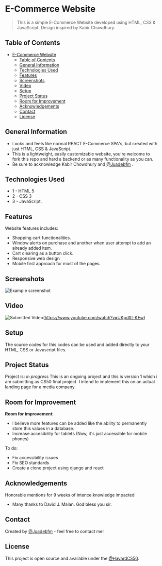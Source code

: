 # E-Commerce Website
> This is a simple E-Commerce Website developed using HTML, CSS & JavaScript. Design inspired by Kabir Chowdhury.
> 
## Table of Contents
- [E-Commerce Website](#e-commerce-website)
  - [Table of Contents](#table-of-contents)
  - [General Information](#general-information)
  - [Technologies Used](#technologies-used)
  - [Features](#features)
  - [Screenshots](#screenshots)
  - [Video](#video)
  - [Setup](#setup)
  - [Project Status](#project-status)
  - [Room for Improvement](#room-for-improvement)
  - [Acknowledgements](#acknowledgements)
  - [Contact](#contact)
  - [License](#license)


## General Information
- Looks and feels like normal REACT E-Commerce SPAʻs, but created with just HTML, CSS & JavaScript.
- This is a lightweight, easily customizable website, youʻre welcome to fork this repo and hard a backend or as many functionality as you can.
- Be sure to acknowledge Kabir Chowdhury and [@Juadebfm](https://twitter.com/Juadeb1) .


## Technologies Used
- 1 - HTML 5
- 2 - CSS 3
- 3 - JavaScript.


## Features
Website features includes:
- Shopping cart functionalities.
- Window alerts on purchase and another when user attempt to add an already added item.
- Cart clearing as a button click.
- Responsive web design
- Mobile first approach for most of the pages.


## Screenshots
![Example screenshot](./assets/sc.png)

## Video
![Submitted Video](./assets/bg.jpg)(https://www.youtube.com/watch?v=UKpdftt-KEw)



## Setup
The source codes for this codes can be used and added directly to your HTML, CSS or Javascript files.


## Project Status
Project is: _in progress_ This is an ongoing project and this is version 1 which i am submitting as CS50 final project. I intend to implement this on an actual landing page for a media company.


## Room for Improvement
**Room for improvement**:
- I believe more features can be added like the ability to permanently store this values in a database.
- Increase accesibility for tablets (Now, it's just accessible for mobile phones)

To do:
- Fix accessibility issues
- Fix SEO standards
- Create a clone project using django and react


## Acknowledgements
Honorable mentions for 9 weeks of intence knowledge impacted
- Many thanks to David J. Malan. God bless you sir.


## Contact
Created by [@Juadebfm](https://www.juadebfm.com/) - feel free to contact me!


## License 
This project is open source and available under the [@HavardCS50](https://cs50.harvard.edu/x/2022/project/).

<!-- You don't have to include all sections - just the one's relevant to your project -->